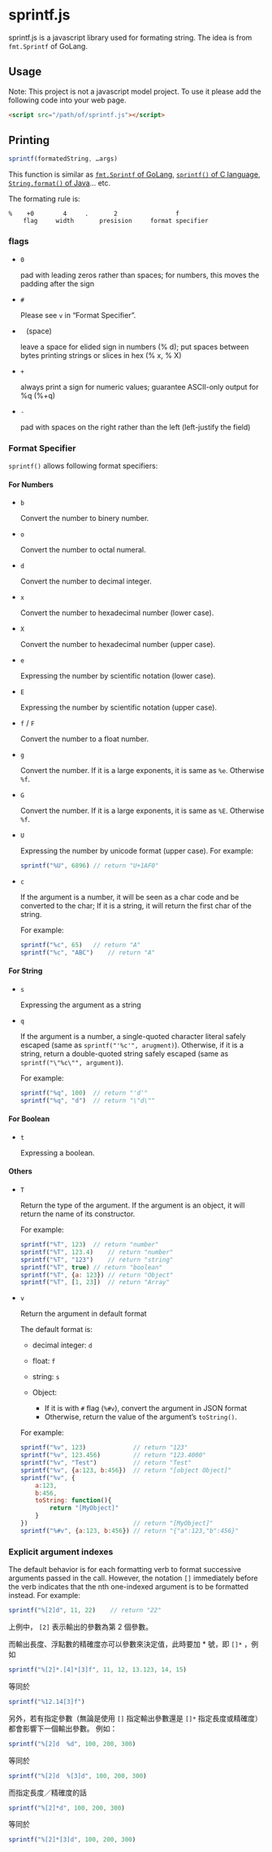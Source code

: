 # sprintf.js

sprintf.js is a javascript library used for formating string.
The idea is from `fmt.Sprintf` of GoLang.

## Usage

Note: This project is not a javascript model project. To use it please add the following code into your web page.

``` HTML
<script src="/path/of/sprintf.js"></script>
```

## Printing

``` javascript
sprintf(formatedString, …args)
```

This function is similar as [`fmt.Sprintf` of GoLang](https://golang.org/pkg/fmt/#Sprintf), [`sprintf()` of C language](https://www-s.acm.illinois.edu/webmonkeys/book/c_guide/2.12.html#printf), [`String.format()` of Java](https://docs.oracle.com/javase/8/docs/api/java/util/Formatter.html)... etc.


The formating rule is: 

	%    +0        4     .       2                f
	    flag     width       presision     format specifier


### flags

 - 	`0`
	
	pad with leading zeros rather than spaces;
	for numbers, this moves the padding after the sign
	
 - 	`#`
	
	Please see `v` in “Format Specifier”.
	
	
 - 	` ` (space)
	
	leave a space for elided sign in numbers (% d);
	put spaces between bytes printing strings or slices in hex (% x, % X)
	
	
 - 	`+`
	
	always print a sign for numeric values;
	guarantee ASCII-only output for %q (%+q)
	
 - 	`-`
	
	pad with spaces on the right rather than the left (left-justify the field)
	

### Format Specifier

`sprintf()` allows following format specifiers: 

#### For Numbers	

 - 	`b`

	Convert the number to binery number.

 - 	`o`

	Convert the number to octal numeral.

 - 	`d`

	Convert the number to decimal integer.

 - 	`x`

	Convert the number to hexadecimal number (lower case).

 - 	`X`

	Convert the number to hexadecimal number (upper case).

 - 	`e`

	Expressing the number by scientific notation (lower case).

 - 	`E`

	Expressing the number by scientific notation (upper case).

 - 	`f` / `F`

	Convert the number to a float number.


 - 	`g`

	Convert the number. If it is a large exponents, it is same as `%e`. Otherwise `%f`.

 - 	`G`

	Convert the number. If it is a large exponents, it is same as `%E`. Otherwise `%f`.

 - 	`U`

	Expressing the number by unicode format (upper case).
	For example: 
	
	``` javascript
	sprintf("%U", 6896)	// return "U+1AF0"
	```

 - 	`c`

	If the argument is a number, it will be seen as a char code and be converted to the char;
	If it is a string, it will return the first char of the string.
	
	For example: 
	
	``` javascript
	sprintf("%c", 65)	// return "A"
	sprintf("%c", "ABC")	// return "A"
	```

#### For String

- 	`s`

	Expressing the argument as a string

- 	`q`

	If the argument is a number, a single-quoted character literal safely escaped (same as `sprintf("'%c'", arugment)`).
	Otherwise, if it is a string, return a double-quoted string safely escaped (same as `sprintf("\"%c\"", argument)`).
	
	For example: 
	
	``` javascript
	sprintf("%q", 100)	// return "'d'"
	sprintf("%q", "d")	// return "\"d\""
	```
	
#### For Boolean

- 	`t`

	Expressing a boolean.

#### Others

 - 	`T`

	Return the type of the argument. If the argument is an object, it will return the name of its constructor.
	
	For example: 
	
	``` javascript
	sprintf("%T", 123)	// return "number"
	sprintf("%T", 123.4)	// return "number"
	sprintf("%T", "123")	// return "string"
	sprintf("%T", true)	// return "boolean"
	sprintf("%T", {a: 123})	// return "Object"
	sprintf("%T", [1, 23])	// return "Array"		
	```

 - 	`v`

	Return the argument in default format

	The default format is:

	 - 	decimal integer: `d`
	 - 	float: `f`
	 - 	string: `s`
	 - 	Object: 
	 
	 	- If it is with `#` flag (`%#v`), convert the argument in JSON format
		- Otherwise, return the value of the argument’s `toString()`.

	For example: 

	``` javascript
	sprintf("%v", 123)             // return "123"
	sprintf("%v", 123.456)         // return "123.4000"
	sprintf("%v", "Test")          // return "Test"
	sprintf("%v", {a:123, b:456})  // return "[object Object]"
	sprintf("%v", {
		a:123, 
		b:456,
		toString: function(){
			return "[MyObject]"
		}
	})                             // return "[MyObject]"
	sprintf("%#v", {a:123, b:456}) // return "{"a":123,"b":456}"
	```
		 

### Explicit argument indexes

The default behavior is for each formatting verb to format successive arguments passed in the call. However, the notation `[]` immediately before the verb indicates that the nth one-indexed argument is to be formatted instead. For example: 

``` javascript
sprintf("%[2]d", 11, 22)	// return "22"
```

上例中， `[2]` 表示輸出的參數為第 2 個參數。

而輸出長度、浮點數的精確度亦可以參數來決定值，此時要加 * 號，即 `[]*` ，例如

``` javascript
sprintf("%[2]*.[4]*[3]f", 11, 12, 13.123, 14, 15)
```

等同於

``` javascript
sprintf("%12.14[3]f")
```

另外，若有指定參數（無論是使用 `[]` 指定輸出參數還是 `[]*` 指定長度或精確度）都會影響下一個輸出參數。
例如：

``` javascript
sprintf("%[2]d	%d", 100, 200, 300)
```

等同於

``` javascript
sprintf("%[2]d	%[3]d", 100, 200, 300)
```
	
而指定長度／精確度的話

``` javascript
sprintf("%[2]*d", 100, 200, 300)
```

等同於

``` javascript	
sprintf("%[2]*[3]d", 100, 200, 300)
```